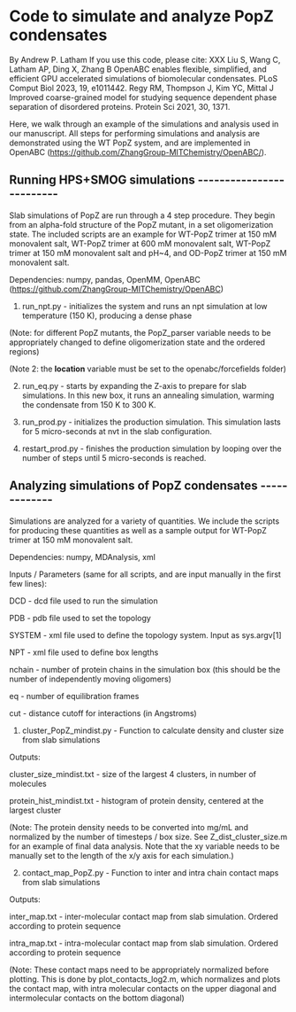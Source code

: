 # Code to simulate and analyze PopZ condensates
By Andrew P. Latham
If you use this code, please cite:
XXX
Liu S, Wang C, Latham AP, Ding X, Zhang B OpenABC enables flexible, simplified, and efficient GPU accelerated simulations of biomolecular condensates. PLoS Comput Biol 2023, 19, e1011442.
Regy RM, Thompson J, Kim YC, Mittal J Improved coarse-grained model for studying sequence dependent phase separation of disordered proteins. Protein Sci 2021, 30, 1371.

Here, we walk through an example of the simulations and analysis used in our manuscript.
All steps for performing simulations and analysis are demonstrated using the WT PopZ system, 
and are implemented in OpenABC (https://github.com/ZhangGroup-MITChemistry/OpenABC/).

## Running HPS+SMOG simulations -------------------------
Slab simulations of PopZ are run through a 4 step procedure. They begin from an alpha-fold structure of the PopZ mutant, in a set oligomerization state. The included scripts are an example for WT-PopZ trimer at 150 mM monovalent salt, WT-PopZ trimer at 600 mM monovalent salt, WT-PopZ trimer at 150 mM monovalent salt and pH~4, and OD-PopZ trimer at 150 mM monovalent salt. 

Dependencies: numpy, pandas, OpenMM, OpenABC (https://github.com/ZhangGroup-MITChemistry/OpenABC)

1. run_npt.py - initializes the system and runs an npt simulation at low temperature (150 K), producing a dense phase

(Note: for different PopZ mutants, the PopZ_parser variable needs to be appropriately changed to define oligomerization state and the ordered regions)

(Note 2: the __location__ variable must be set to the openabc/forcefields folder)

2. run_eq.py - starts by expanding the Z-axis to prepare for slab simulations. In this new box, it runs an annealing simulation, warming the condensate from 150 K to 300 K.

3. run_prod.py - initializes the production simulation. This simulation lasts for 5 micro-seconds at nvt in the slab configuration.

4. restart_prod.py - finishes the production simulation by looping over the number of steps until  5 micro-seconds is reached.

 
## Analyzing simulations of PopZ condensates -------------
Simulations are analyzed for a variety of quantities. We include the scripts for producing these quantities as well as a sample output for WT-PopZ trimer at 150 mM monovalent salt.

Dependencies: numpy, MDAnalysis, xml

Inputs / Parameters (same for all scripts, and are input manually in the first few lines):

DCD - dcd file used to run the simulation

PDB - pdb file used to set the topology

SYSTEM - xml file used to define the topology system. Input as sys.argv[1]

NPT -  xml file used to define box lengths

nchain - number of protein chains in the simulation box (this should be the number of independently moving oligomers)

eq - number of equilibration frames

cut - distance cutoff for interactions (in Angstroms)

1. cluster_PopZ_mindist.py - Function to calculate density and cluster size from slab simulations

Outputs:

cluster_size_mindist.txt - size of the largest 4 clusters, in number of molecules

protein_hist_mindist.txt - histogram of protein density, centered at the largest cluster

(Note: The protein density needs to be converted into mg/mL and normalized by the number of timesteps / box size. See Z_dist_cluster_size.m for an example of final data analysis. Note that the xy variable needs to be manually set to the length of the x/y axis for each simulation.)

2. contact_map_PopZ.py - Function to inter and intra chain contact maps from slab simulations

Outputs:

inter_map.txt - inter-molecular contact map from slab simulation. Ordered according to protein sequence

intra_map.txt - intra-molecular contact map from slab simulation. Ordered according to protein sequence

(Note: These contact maps need to be appropriately normalized before plotting. This is done by plot_contacts_log2.m, which normalizes and plots the contact map, with intra molecular contacts on the upper diagonal and intermolecular contacts on the bottom diagonal)